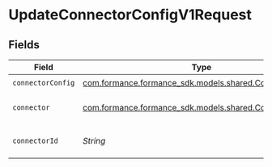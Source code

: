 # UpdateConnectorConfigV1Request


## Fields

| Field                                                                                             | Type                                                                                              | Required                                                                                          | Description                                                                                       |
| ------------------------------------------------------------------------------------------------- | ------------------------------------------------------------------------------------------------- | ------------------------------------------------------------------------------------------------- | ------------------------------------------------------------------------------------------------- |
| `connectorConfig`                                                                                 | [com.formance.formance_sdk.models.shared.ConnectorConfig](../../models/shared/ConnectorConfig.md) | :heavy_check_mark:                                                                                | N/A                                                                                               |
| `connector`                                                                                       | [com.formance.formance_sdk.models.shared.Connector](../../models/shared/Connector.md)             | :heavy_check_mark:                                                                                | The name of the connector.                                                                        |
| `connectorId`                                                                                     | *String*                                                                                          | :heavy_check_mark:                                                                                | The connector ID.                                                                                 |